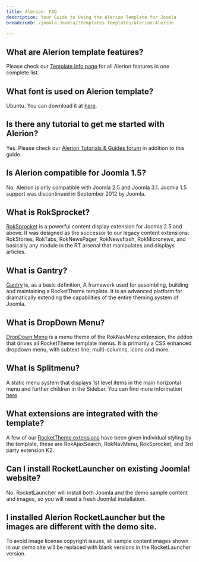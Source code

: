 ```yaml
---
title: Alerion: FAQ
description: Your Guide to Using the Alerion Template for Joomla
breadcrumb: /joomla:Joomla/!templates:Templates/alerion:Alerion

---
```


What are Alerion template features?
-----
Please check our [Template Info page][features] for all Alerion features in one complete list.

What font is used on Alerion template?
-----
Ubuntu. You can download it at [here][font].

Is there any tutorial to get me started with Alerion?
-----
Yes. Please check our [Alerion Tutorials & Guides forum][forum] in addition to this guide.

Is Alerion compatible for Joomla 1.5?
-----
No, Alerion is only compatible with Joomla 2.5 and Joomla 3.1. Joomla 1.5 support was discontinued in September 2012 by Joomla.

What is RokSprocket?
-----
[RokSprocket][roksprocket] is a powerful content display extension for Joomla 2.5 and above. It was designed as the successor to our legacy content extensions: RokStories, RokTabs, RokNewsPager, RokNewsflash, RokMicronews, and basically any module in the RT arsenal that manipulates and displays articles.

What is Gantry?
-----
[Gantry][gantry] is, as a basic definition, A framework used for assembling, building and maintaining a RocketTheme template. It is an advanced platform for dramatically extending the capabilities of the entire theming system of Joomla.

What is DropDown Menu?
-----
[DropDown Menu][dropdown] is a menu theme of the RokNavMenu extension, the addon that drives all RocketTheme template menus. It is primarily a CSS enhanced dropdown menu, with subtext line, multi-columns, icons and more.

What is Splitmenu?
-----
A static menu system that displays 1st level items in the main horizontal menu and further children in the Sidebar. You can find more information [here][splitmenu].

What extensions are integrated with the template?
-----
A few of our [RocketTheme extensions][extensions] have been given individual styling by the template, these are RokAjaxSearch, RokNavMenu, RokSprocket, and 3rd party extension K2.

Can I install RocketLauncher on existing Joomla! website?
-----
No. RocketLauncher will install both Joomla and the demo sample content and images, so you will need a fresh Joomla! installation.

I installed Alerion RocketLauncher but the images are different with the demo site.
-----
To avoid image license copyright issues, all sample content images shown in our demo site will be replaced with blank versions in the RocketLauncher version.

[gantry]: http://gantry-framework.org/
[features]: http://demo.rockettheme.com/joomla/Alerion/features
[font]: http://www.fontsquirrel.com/fonts/ubuntu
[forum]: http://www.rockettheme.com/forum/index.php?f=720&rb_v=viewforum
[roksprocket]: http://www.rockettheme.com/extensions-joomla/roksprocket
[dropdown]: http://demo.rockettheme.com/joomla/Alerion/features/menu-options
[splitmenu]: http://demo.rockettheme.com/joomla/Alerion/features/menu-options
[extensions]: http://demo.rockettheme.com/joomla/Alerion/features/extensions